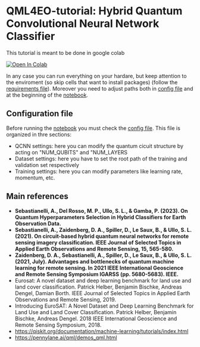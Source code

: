 # QML4EO-tutorial: Hybrid Quantum Convolutional Neural Network Classifier

This tutorial is meant to be done in google colab


[![Open In Colab](https://colab.research.google.com/assets/colab-badge.svg)](https://colab.research.google.com/github/alessandrosebastianelli/QML4EO-tutorial/blob/main/HQCNN.ipynb)


In any case you can run everything on your hardare, but keep attention to the enviroment (so skip cells that want to install packages) (follow the [requirements file](requirements.txt)). Moreover you need to adjust paths both in [config file](config.py) and at the beginning of the [notebook](HQCNN.ipynb).


## Configuration file

Before running the [notebook](HQCNN.ipynb) you must check the [config file](config.py). This file is organized in thre sections:

- QCNN settings: here you can modify the quantum cicuit structure by acting on "NUM_QUBITS" and "NUM_LAYERS
- Dataset settings: here you have to set the root path of the training and validation set respectively
- Training settings: here you can modify parameters like learning rate, momentum, etc.

## Main references
- **Sebastianelli, A., Del Rosso, M. P., Ullo, S. L., & Gamba, P. (2023). On Quantum Hyperparameters Selection in Hybrid Classifiers for Earth Observation Data.**
- **Sebastianelli, A., Zaidenberg, D. A., Spiller, D., Le Saux, B., & Ullo, S. L. (2021). On circuit-based hybrid quantum neural networks for remote sensing imagery classification. IEEE Journal of Selected Topics in Applied Earth Observations and Remote Sensing, 15, 565-580.**
- **Zaidenberg, D. A., Sebastianelli, A., Spiller, D., Le Saux, B., & Ullo, S. L. (2021, July). Advantages and bottlenecks of quantum machine learning for remote sensing. In 2021 IEEE International Geoscience and Remote Sensing Symposium IGARSS (pp. 5680-5683). IEEE.**
- Eurosat: A novel dataset and deep learning benchmark for land use and land cover classification. Patrick Helber, Benjamin Bischke, Andreas Dengel, Damian Borth. IEEE Journal of Selected Topics in Applied Earth Observations and Remote Sensing, 2019.
- Introducing EuroSAT: A Novel Dataset and Deep Learning Benchmark for Land Use and Land Cover Classification. Patrick Helber, Benjamin Bischke, Andreas Dengel. 2018 IEEE International Geoscience and Remote Sensing Symposium, 2018.
- https://qiskit.org/documentation/machine-learning/tutorials/index.html
- https://pennylane.ai/qml/demos_qml.html
